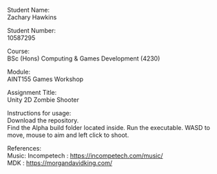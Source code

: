 
Student Name:  
Zachary Hawkins  
  
Student Number:  
10587295  
  
Course:  
BSc (Hons) Computing & Games Development (4230)  
  
Module:  
AINT155 Games Workshop  
  
Assignment Title:  
Unity 2D Zombie Shooter  

Instructions for usage:  
Download the repository.  
Find the Alpha build folder located inside.
Run the executable.
WASD to move, mouse to aim and left click to shoot.

References:  
Music:
  Incompetech : https://incompetech.com/music/  
  MDK : https://morgandavidking.com/

